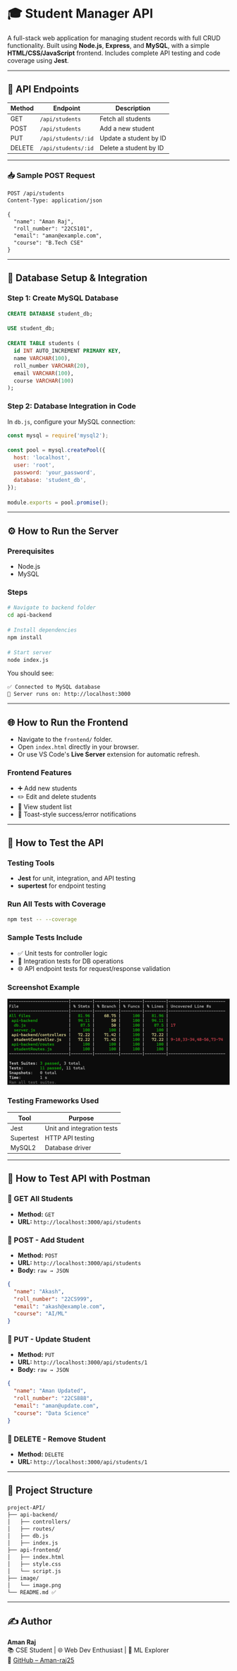 # 🎓 Student Manager API

A full-stack web application for managing student records with full CRUD functionality. Built using **Node.js**, **Express**, and **MySQL**, with a simple **HTML/CSS/JavaScript** frontend.  Includes complete API testing and code coverage using **Jest**.

---

## 📌 API Endpoints

| Method | Endpoint               | Description             |
|--------|------------------------|-------------------------|
| GET    | `/api/students`        | Fetch all students      |
| POST   | `/api/students`        | Add a new student       |
| PUT    | `/api/students/:id`    | Update a student by ID  |
| DELETE | `/api/students/:id`    | Delete a student by ID  |

---

### 📥 Sample POST Request

```http
POST /api/students
Content-Type: application/json

{
  "name": "Aman Raj",
  "roll_number": "22CS101",
  "email": "aman@example.com",
  "course": "B.Tech CSE"
}
```

---

## 🧩 Database Setup & Integration

### Step 1: Create MySQL Database

```sql
CREATE DATABASE student_db;

USE student_db;

CREATE TABLE students (
  id INT AUTO_INCREMENT PRIMARY KEY,
  name VARCHAR(100),
  roll_number VARCHAR(20),
  email VARCHAR(100),
  course VARCHAR(100)
);
```
### Step 2: Database Integration in Code

In `db.js`, configure your MySQL connection:

```js
const mysql = require('mysql2');

const pool = mysql.createPool({
  host: 'localhost',
  user: 'root',
  password: 'your_password',
  database: 'student_db',
});

module.exports = pool.promise();
```

---

## ⚙️ How to Run the Server

### Prerequisites
- Node.js
- MySQL

### Steps

```bash
# Navigate to backend folder
cd api-backend

# Install dependencies
npm install

# Start server
node index.js
```

You should see:
```
✅ Connected to MySQL database
📍 Server runs on: http://localhost:3000
```

---

## 🌐 How to Run the Frontend

- Navigate to the `frontend/` folder.
- Open `index.html` directly in your browser.
- Or use VS Code's **Live Server** extension for automatic refresh.

### Frontend Features
- ➕ Add new students  
- ✏️ Edit and delete students  
- 👀 View student list  
- 🔔 Toast-style success/error notifications  

---

## 🧪 How to Test the API

### Testing Tools

- **Jest** for unit, integration, and API testing
- **supertest** for endpoint testing

### Run All Tests with Coverage

```bash
npm test -- --coverage
```

### Sample Tests Include

- ✅ Unit tests for controller logic
- 🔄 Integration tests for DB operations
- 🌐 API endpoint tests for request/response validation

### Screenshot Example


![Test Coverage](https://github.com/Aman-raj25/project-API/blob/main/image/image.png?raw=true)

###  Testing Frameworks Used

| Tool       | Purpose               |
|------------|------------------------|
| Jest       | Unit and integration tests |
| Supertest  | HTTP API testing         |
| MySQL2     | Database driver          |

---

## 🧪 How to Test API with Postman

### 🔹 GET All Students
- **Method:** `GET`  
- **URL:** `http://localhost:3000/api/students`

### 🔹 POST - Add Student
- **Method:** `POST`  
- **URL:** `http://localhost:3000/api/students`  
- **Body:** `raw → JSON`

```json
{
  "name": "Akash",
  "roll_number": "22CS999",
  "email": "akash@example.com",
  "course": "AI/ML"
}
```

### 🔹 PUT - Update Student
- **Method:** `PUT`  
- **URL:** `http://localhost:3000/api/students/1`  
- **Body:** `raw → JSON`

```json
{
  "name": "Aman Updated",
  "roll_number": "22CS888",
  "email": "aman@update.com",
  "course": "Data Science"
}
```

### 🔹 DELETE - Remove Student
- **Method:** `DELETE`  
- **URL:** `http://localhost:3000/api/students/1`

---

## 📂 Project Structure

```
project-API/
├── api-backend/
│   ├── controllers/
│   ├── routes/
│   ├── db.js
│   ├── index.js
├── api-frontend/
│   ├── index.html
│   ├── style.css
│   └── script.js
├── image/
│   └── image.png
└── README.md ✅

```

---

## ✍️ Author

**Aman Raj**  
📚 CSE Student | 🌐 Web Dev Enthusiast | 🤖 ML Explorer  
🔗 [GitHub – Aman-raj25](https://github.com/Aman-raj25)
